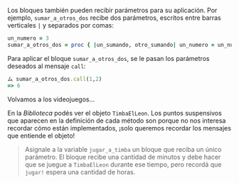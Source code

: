 Los bloques también pueden recibir parámetros para su aplicación. Por ejemplo, `sumar_a_otros_dos` recibe dos parámetros, escritos entre barras verticales `|` y separados por comas:

```ruby
un_numero = 3
sumar_a_otros_dos = proc { |un_sumando, otro_sumando| un_numero = un_numero + un_sumando + otro_sumando }
```

Para aplicar el bloque `sumar_a_otros_dos`, se le pasan los parámetros deseados al mensaje `call`:

```ruby
ム sumar_a_otros_dos.call(1,2)
=> 6
```

Volvamos a los videojuegos... 

En la _Biblioteca_ podés ver el objeto `TimbaElLeon`. Los puntos suspensivos que aparecen en la definición de cada método son porque no nos interesa recordar cómo están implementados, ¡solo queremos recordar los mensajes que entiende el objeto!

> Asignale a la variable `jugar_a_timba` un bloque que reciba un único parámetro. El bloque recibe una cantidad de minutos y debe hacer que se juegue a `TimbaElLeon` durante ese tiempo, pero recordá que `jugar!` espera una cantidad de horas. 
